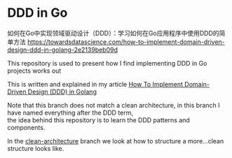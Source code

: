 # DDD in Go
如何在Go中实现领域驱动设计（DDD）：学习如何在Go应用程序中使用DDD的简单方法 
https://towardsdatascience.com/how-to-implement-domain-driven-design-ddd-in-golang-2e2139beb09d

This repository is used to present how I find implementing DDD in Go projects works out

This is written and explained in my article [How To Implement Domain-Driven Design (DDD) in Golang](https://programmingpercy.tech/blog/how-to-structure-ddd-in-go/)

Note that this branch does not match a clean architecture, 
in this branch I have named everything after the DDD term,  
the idea behind this repository is to learn the DDD patterns and components.  

In the [clean-architecture](https://github.com/percybolmer/ddd-go/tree/clean-architecture) branch we look at how to structure a more...clean structure looks like. 

